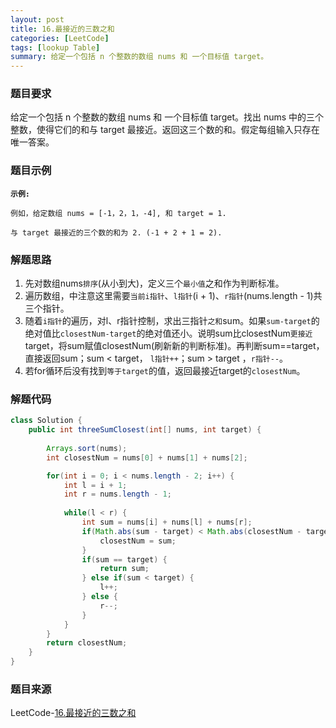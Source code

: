```yaml
---
layout: post
title: 16.最接近的三数之和
categories: [LeetCode]
tags: [lookup Table]
summary: 给定一个包括 n 个整数的数组 nums 和 一个目标值 target。
---
```


### 题目要求
给定一个包括 n 个整数的数组 nums 和 一个目标值 target。找出 nums 中的三个整数，使得它们的和与 target 最接近。返回这三个数的和。假定每组输入只存在唯一答案。


### 题目示例
**`示例:`** 
```
例如，给定数组 nums = [-1，2，1，-4], 和 target = 1.

与 target 最接近的三个数的和为 2. (-1 + 2 + 1 = 2).
```

### 解题思路
1. 先对数组nums`排序`(从小到大)，定义三个`最小值`之和作为判断标准。
1. 遍历数组，中注意这里需要`当前i指针`、`l指针`(i + 1)、`r指针`(nums.length - 1)共三个指针。
1. 随着`i指针`的遍历，对l、r指针控制，求出三指针`之和`sum。如果`sum-target`的绝对值比`closestNum-target`的绝对值还小。说明sum比closestNum`更接近`target，将sum赋值closestNum(刷新新的判断标准)。再判断sum==target，直接返回sum；sum < target， `l指针++`；sum > target ，`r指针--`。
1. 若for循环后没有找到`等于target`的值，返回最接近target的`closestNum`。


### 解题代码
```java
class Solution {
    public int threeSumClosest(int[] nums, int target) {
        
        Arrays.sort(nums);
        int closestNum = nums[0] + nums[1] + nums[2];

        for(int i = 0; i < nums.length - 2; i++) {
            int l = i + 1;
            int r = nums.length - 1;
            
            while(l < r) {
                int sum = nums[i] + nums[l] + nums[r];
                if(Math.abs(sum - target) < Math.abs(closestNum - target)) {
                    closestNum = sum;
                }
                if(sum == target) {
                    return sum;
                } else if(sum < target) {
                    l++;                    
                } else {
                    r--;
                }
            }
        }
        return closestNum;
    }
}
```

### 题目来源
LeetCode-[16.最接近的三数之和](https://leetcode-cn.com/problems/3sum-closest/)
